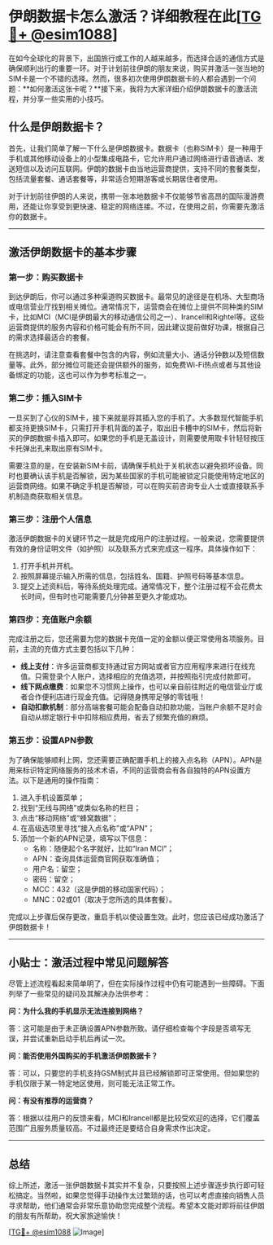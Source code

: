 # 伊朗数据卡怎么激活？详细教程在此[[TG💪+ @esim1088](https://t.me/s/esim1088)]

在如今全球化的背景下，出国旅行或工作的人越来越多，而选择合适的通信方式是确保顺利出行的重要一环。对于计划前往伊朗的朋友来说，购买并激活一张当地的SIM卡是一个不错的选择。然而，很多初次使用伊朗数据卡的人都会遇到一个问题：**如何激活这张卡呢？**接下来，我将为大家详细介绍伊朗数据卡的激活流程，并分享一些实用的小技巧。

## 什么是伊朗数据卡？

首先，让我们简单了解一下什么是伊朗数据卡。数据卡（也称SIM卡）是一种用于手机或其他移动设备上的小型集成电路卡，它允许用户通过网络进行语音通话、发送短信以及访问互联网。伊朗的数据卡由当地运营商提供，支持不同的套餐类型，包括流量套餐、通话套餐等，非常适合短期游客或长期居住者使用。

对于计划前往伊朗的人来说，携带一张本地数据卡不仅能够节省高昂的国际漫游费用，还能让你享受到更快速、稳定的网络连接。不过，在使用之前，你需要先激活你的数据卡。

---

## 激活伊朗数据卡的基本步骤

### 第一步：购买数据卡

到达伊朗后，你可以通过多种渠道购买数据卡。最常见的途径是在机场、大型商场或电信营业厅找到相关摊位。通常情况下，运营商会在摊位上提供不同种类的SIM卡，比如MCI（MCI是伊朗最大的移动通信公司之一）、Irancell和Rightel等。这些运营商提供的服务内容和价格可能会有所不同，因此建议提前做好功课，根据自己的需求选择最适合的套餐。

在挑选时，请注意查看套餐中包含的内容，例如流量大小、通话分钟数以及短信数量等。此外，部分摊位可能还会提供额外的服务，如免费Wi-Fi热点或者与其他设备绑定的功能，这也可以作为参考标准之一。

### 第二步：插入SIM卡

一旦买到了心仪的SIM卡，接下来就是将其插入您的手机了。大多数现代智能手机都支持更换SIM卡，只需打开手机背面的盖子，取出旧卡槽中的SIM卡，然后将新买的伊朗数据卡插入即可。如果您的手机是无盖设计，则需要使用取卡针轻轻按压卡托弹出孔来取出原有SIM卡。

需要注意的是，在安装新SIM卡前，请确保手机处于关机状态以避免损坏设备。同时也要确认该手机是否解锁，因为某些国家的手机可能被锁定只能使用特定地区的运营商网络。如果不确定手机是否解锁，可以在购买前咨询专业人士或直接联系手机制造商获取相关信息。

### 第三步：注册个人信息

激活伊朗数据卡的关键环节之一就是完成用户的注册过程。一般来说，您需要提供有效的身份证明文件（如护照）以及联系方式来完成这一程序。具体操作如下：

1. 打开手机并开机。
2. 按照屏幕提示输入所需的信息，包括姓名、国籍、护照号码等基本信息。
3. 提交上述资料后，等待系统处理完成。通常情况下，整个注册过程不会花费太长时间，但有时也可能需要几分钟甚至更久才能成功。

### 第四步：充值账户余额

完成注册之后，您还需要为您的数据卡充值一定的金额以便正常使用各项服务。目前，主流的充值方式主要包括以下几种：

- **线上支付**：许多运营商都支持通过官方网站或者官方应用程序来进行在线充值。只需登录个人账户，选择相应的充值选项，并按照指引完成付款即可。
- **线下网点缴费**：如果您不习惯网上操作，也可以亲自前往附近的电信营业厅或者合作便利店进行现金充值。记得随身携带足够的零钱哦！
- **自动扣款机制**：部分高端套餐可能会配备自动扣款功能，当账户余额不足时会自动从绑定银行卡中扣除相应费用，省去了频繁充值的麻烦。

### 第五步：设置APN参数

为了确保能够顺利上网，您还需要正确配置手机上的接入点名称（APN）。APN是用来标识特定网络服务的技术术语，不同的运营商会有各自独特的APN设置方法。以下是通用的操作指南：

1. 进入手机设置菜单；
2. 找到“无线与网络”或类似名称的栏目；
3. 点击“移动网络”或“蜂窝数据”；
4. 在高级选项里寻找“接入点名称”或“APN”；
5. 添加一个新的APN记录，填写以下信息：
   - 名称：随便起个名字就好，比如“Iran MCI”；
   - APN：查询具体运营商官网获取准确值；
   - 用户名：留空；
   - 密码：留空；
   - MCC：432（这是伊朗的移动国家代码）；
   - MNC：02或01（取决于您所选的具体套餐）。

完成以上步骤后保存更改，重启手机以使设置生效。此时，您应该已经成功激活了伊朗数据卡！

---

## 小贴士：激活过程中常见问题解答

尽管上述流程看起来简单明了，但在实际操作过程中仍有可能遇到一些障碍。下面列举了一些常见的疑问及其解决办法供参考：

**问：为什么我的手机显示无法连接到网络？**

答：这可能是由于未正确设置APN参数所致。请仔细检查每个字段是否填写无误，并尝试重新启动手机后再试一次。

**问：能否使用外国购买的手机激活伊朗数据卡？**

答：可以，只要您的手机支持GSM制式并且已经解锁即可正常使用。但如果您的手机仅限于某一特定地区使用，则可能无法正常工作。

**问：有没有推荐的运营商？**

答：根据以往用户的反馈来看，MCI和Irancell都是比较受欢迎的选择，它们覆盖范围广且服务质量较高。不过最终还是要结合自身需求作出决定。

---

## 总结

综上所述，激活一张伊朗数据卡其实并不复杂，只要按照上述步骤逐步执行即可轻松搞定。当然啦，如果您觉得手动操作太过繁琐的话，也可以考虑直接向销售人员寻求帮助，他们通常会非常乐意协助您完成整个流程。希望本文能对即将前往伊朗的朋友有所帮助，祝大家旅途愉快！

[[TG💪+ @esim1088](https://t.me/s/esim1088) ![Image](https://i.postimg.cc/4NQfJmqS/Snipaste-2025-05-13-00-14-12.png)]